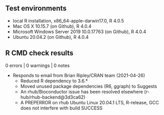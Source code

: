 ## Test environments

* local R installation, x86_64-apple-darwin17.0, R 4.0.5
* Mac OS X 10.15.7 (on Github), R 4.0.4
* Microsoft Windows Server 2019 10.0.17763 (on Github), R 4.0.4
* Ubuntu 20.04.2 (on Github), R 4.0.4

## R CMD check results

0 errors | 0 warnings | 0 notes

* Responds to email from Brian Ripley/CRAN team (2021-04-26)
  * Reduced R dependency to 3.6.*
  * Moved unused package dependencies (R6, ggraph) to Suggests
  * An rhub/Bioconductor issue has been resolved elsewhere (r-hub/rhub-backend@3d3ca62)
  * A PREPERROR on rhub Ubuntu Linux 20.04.1 LTS, R-release, GCC does not interfere with build SUCCESS